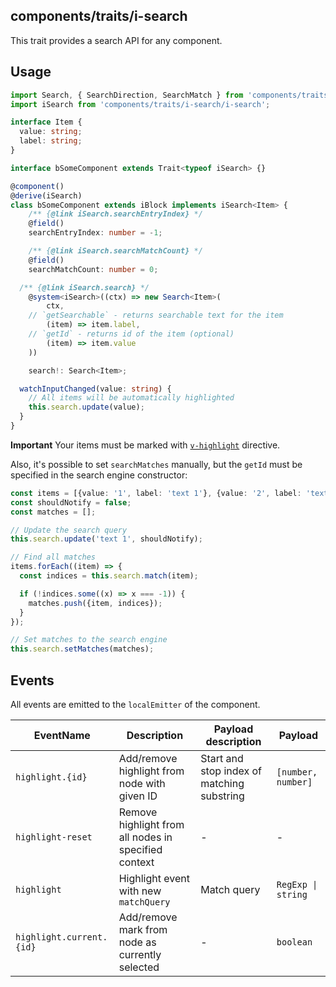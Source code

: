 ## components/traits/i-search

This trait provides a search API for any component.

## Usage

```ts
import Search, { SearchDirection, SearchMatch } from 'components/traits/i-search/search';
import iSearch from 'components/traits/i-search/i-search';

interface Item {
  value: string;
  label: string;
}

interface bSomeComponent extends Trait<typeof iSearch> {}

@component()
@derive(iSearch)
class bSomeComponent extends iBlock implements iSearch<Item> {
	/** {@link iSearch.searchEntryIndex} */
	@field()
	searchEntryIndex: number = -1;

	/** {@link iSearch.searchMatchCount} */
	@field()
	searchMatchCount: number = 0;

  /** {@link iSearch.search} */
	@system<iSearch>((ctx) => new Search<Item>(
		ctx,
    // `getSearchable` - returns searchable text for the item
		(item) => item.label,
    // `getId` - returns id of the item (optional)
		(item) => item.value
	))

	search!: Search<Item>;

  watchInputChanged(value: string) {
    // All items will be automatically highlighted
    this.search.update(value);
  }
}
```

**Important** Your items must be marked with [`v-highlight`](../../directives/highlight) directive.

Also, it's possible to set `searchMatches` manually, but the `getId` must be specified
in the search engine constructor:

```ts
const items = [{value: '1', label: 'text 1'}, {value: '2', label: 'text 2'}];
const shouldNotify = false;
const matches = [];

// Update the search query
this.search.update('text 1', shouldNotify);

// Find all matches
items.forEach((item) => {
  const indices = this.search.match(item);

  if (!indices.some((x) => x === -1)) {
    matches.push({item, indices});
  }
});

// Set matches to the search engine
this.search.setMatches(matches);
```

## Events

All events are emitted to the `localEmitter` of the component.

| EventName                   | Description                                           | Payload description                         | Payload            |
|-----------------------------|-------------------------------------------------------|---------------------------------------------|--------------------|
| `highlight.{id}`            | Add/remove highlight from node with given ID          | Start and stop index of matching substring  | `[number, number]` |
| `highlight-reset`           | Remove highlight from all nodes in specified context  | -                                           | -                  |
| `highlight`                 | Highlight event with new `matchQuery`                 | Match query                                 | `RegExp \| string` |
| `highlight.current.{id}`    | Add/remove mark from node as currently selected       | -                                           | `boolean`          |
